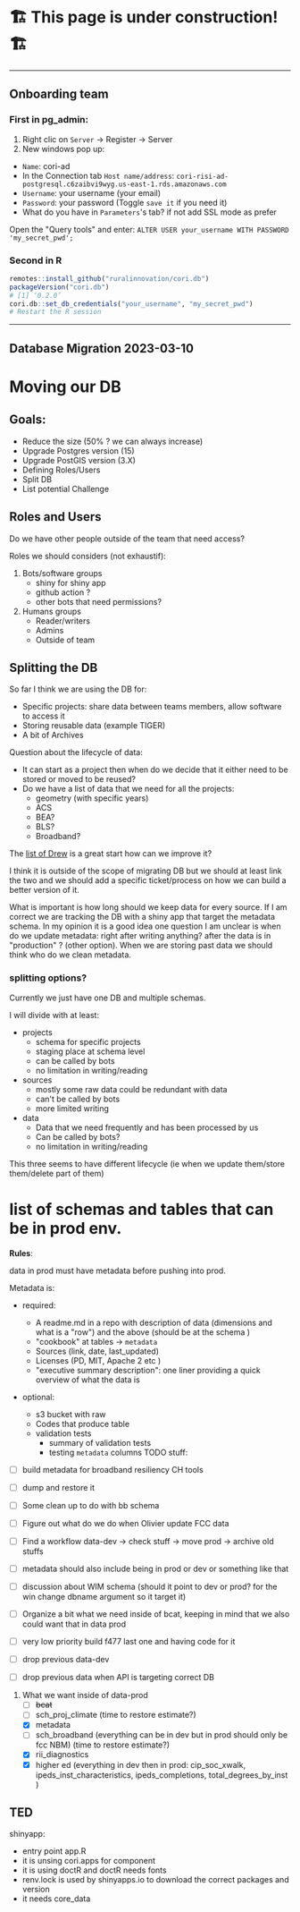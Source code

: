 
🏗️ This page is under construction! 🏗️
=======================================

------------------------------
## Onboarding team 

### First in pg_admin:

1. Right clic on `Server` -> Register -> Server
2. New windows pop up:
 * `Name`: cori-ad
 * In the Connection tab
    `Host name/address`: `cori-risi-ad-postgresql.c6zaibvi9wyg.us-east-1.rds.amazonaws.com`
* `Username`: your username (your email)
* `Password`: your password
  (Toggle `save it` if you need it)
* What do you have in `Parameters`'s tab? if not add SSL mode as prefer

Open the "Query tools" and enter:
`ALTER USER your_username WITH PASSWORD 'my_secret_pwd';`

### Second in R
```r
remotes::install_github("ruralinnovation/cori.db")
packageVersion("cori.db")
# [1] ‘0.2.0’
cori.db::set_db_credentials("your_username", "my_secret_pwd")
# Restart the R session 
```

-----------------------------
## Database Migration 2023-03-10
#  Moving our DB

## Goals: 

- Reduce the size (50% ? we can always increase)
- Upgrade Postgres version (15)
- Upgrade PostGIS version (3.X)
- Defining Roles/Users
- Split DB
- List potential Challenge


## Roles and Users

Do we have other people outside of the team that need access?
 
Roles we should considers (not exhaustif): 

1. Bots/software groups
     - shiny for shiny app
     - github action ?
     - other bots that need permissions? 
2. Humans groups
     - Reader/writers
     - Admins 
     - Outside of team

## Splitting the DB

So far I think we are using the DB for:

- Specific projects: share data between teams members, allow software to access it
- Storing reusable data (example TIGER)
- A bit of Archives

Question about the lifecycle of data: 

- It can start as a project then when do we decide that it either need to be stored or moved to be reused? 
- Do we have a list of data that we need for all the projects: 
    - geometry (with specific years)
    - ACS
    - BEA?
    - BLS? 
    - Broadband? 

The [list of Drew](https://rpubs.com/drewrose/data_documentation) is a great start how can we improve it? 

I think it is outside of the scope of migrating DB but we should at least link the two and we should add a specific ticket/process on how we can build a better version of it.  

What is important is how long should we keep data for every source. If I am correct we are tracking the DB with a shiny app that target the metadata schema. In my opinion it is a good idea one question I am unclear is when do we update metadata: right after writing anything? after the data is in "production" ? (other option). When we are storing past data we should think who do we clean metadata.

### splitting options?

Currently we just have one DB and multiple schemas.

I will divide with at least: 

- projects  
    - schema for specific projects  
    - staging place at schema level 
    - can be called by bots 
    - no limitation in writing/reading
- sources 
    - mostly some raw data could be redundant with data 
    - can't be called by bots
    - more limited writing 
- data   
    - Data that we need frequently and has been processed by us 
    - Can be called by bots?
    - no limitation in writing/reading

This three seems to have different lifecycle (ie when we update them/store them/delete part of them)


# list of schemas and tables that can be in prod env.

**Rules**: 

data in prod must have metadata before pushing into prod. 

Metadata is: 

* required:
    - A readme.md in a repo with description of data (dimensions and what is a "row") and the above (should be at the schema )  
    - "cookbook" at tables -> `metadata` 
    - Sources (link, date, last_updated)  
    - Licenses (PD, MIT, Apache 2 etc )
    - "executive summary description": one liner providing a quick overview of what the data is 
      
    
* optional:
    - s3 bucket with raw
    - Codes that produce table
    - validation tests   
        * summary of validation tests  
        * testing `metadata` columns 
TODO stuff: 

- [ ] build metadata for broadband resiliency CH tools
- [ ] dump and restore it 
- [ ] Some clean up to do with bb schema 
- [ ] Figure out what do we do when Olivier update FCC data
- [ ] Find a workflow data-dev -> check stuff -> move prod -> archive old stuffs
- [ ] metadata should also include being in prod or dev or something like that 
- [ ] discussion about WIM schema (should it point to dev or prod? for the win change dbname argument so it target it)

- [ ] Organize a bit what we need inside of bcat, keeping in mind that we also could want that in data prod
- [ ] very low priority build f477 last one and having code for it
- [ ] drop previous data-dev
- [ ] drop previous data when API is targeting correct DB


1. What we want inside of data-prod 
    - [ ] ~~bcat~~
    - [ ] sch_proj_climate (time to restore estimate?)
    - [x] metadata
    - [ ] sch_broadband  (everything can be in dev but in prod should only be fcc NBM) (time to restore estimate?)
    - [x] rii_diagnostics
    - [x] higher ed (everything in dev then in prod: cip_soc_xwalk, ipeds_inst_characteristics, ipeds_completions, total_degrees_by_inst  )

## TED 

shinyapp: 
- entry point app.R
- it is unsing cori.apps for component 
- it is using doctR and doctR needs fonts
- renv.lock is used by shinyapps.io to download the correct packages and version
- it needs core_data




